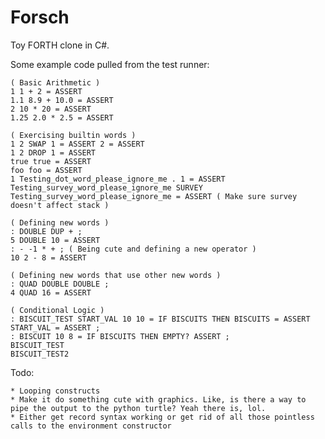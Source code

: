 # Forsch
Toy FORTH clone in C#.

Some example code pulled from the test runner:

    ( Basic Arithmetic )
    1 1 + 2 = ASSERT
    1.1 8.9 + 10.0 = ASSERT
    2 10 * 20 = ASSERT
    1.25 2.0 * 2.5 = ASSERT

    ( Exercising builtin words )
    1 2 SWAP 1 = ASSERT 2 = ASSERT
    1 2 DROP 1 = ASSERT
    true true = ASSERT
    foo foo = ASSERT
    1 Testing_dot_word_please_ignore_me . 1 = ASSERT
    Testing_survey_word_please_ignore_me SURVEY Testing_survey_word_please_ignore_me = ASSERT ( Make sure survey doesn't affect stack )

    ( Defining new words )
    : DOUBLE DUP + ;
    5 DOUBLE 10 = ASSERT
    : - -1 * + ; ( Being cute and defining a new operator )
    10 2 - 8 = ASSERT

    ( Defining new words that use other new words )
    : QUAD DOUBLE DOUBLE ;
    4 QUAD 16 = ASSERT

    ( Conditional Logic )
    : BISCUIT_TEST START_VAL 10 10 = IF BISCUITS THEN BISCUITS = ASSERT START_VAL = ASSERT ; 
    : BISCUIT 10 8 = IF BISCUITS THEN EMPTY? ASSERT ; 
    BISCUIT_TEST
    BISCUIT_TEST2

Todo:

    * Looping constructs
    * Make it do something cute with graphics. Like, is there a way to pipe the output to the python turtle? Yeah there is, lol.
    * Either get record syntax working or get rid of all those pointless calls to the environment constructor
